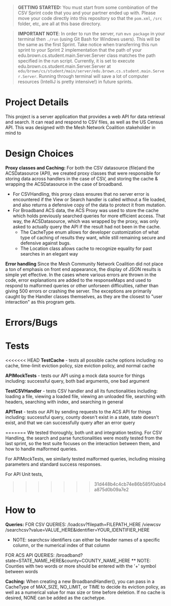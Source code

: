 > **GETTING STARTED:** You must start from some combination of the CSV Sprint code that you and your partner ended up with. Please move your code directly into this repository so that the `pom.xml`, `/src` folder, etc, are all at this base directory.

> **IMPORTANT NOTE**: In order to run the server, run `mvn package` in your terminal then `./run` (using Git Bash for Windows users). This will be the same as the first Sprint. Take notice when transferring this run sprint to your Sprint 2 implementation that the path of your edu.brown.cs.student.main.Server.Server class matches the path specified in the run script. Currently, it is set to execute edu.brown.cs.student.main.Server.Server at `edu/brown/cs/student/main/server/edu.brown.cs.student.main.Server.Server`. Running through terminal will save a lot of computer resources (IntelliJ is pretty intensive!) in future sprints.

# Project Details
This project is a server application that provides a web API for data
retrieval and search. It can read and respond to CSV files, as well as the US
Census API. This was designed with the Mesh Network Coalition stakeholder in mind to

# Design Choices
**Proxy classes and Caching:**
For both the CSV datasource (file)and the ACSDatasource (API), we created proxy classes that were
responsible for storing data across handlers in the case of CSV, and storing the cache & wrapping
the ACSDatasource in the case of broadband.
  - For CSVHandling, this proxy class ensures that no server error is encountered if the View or
  Search handler is called without a file loaded, and also returns a defensive copy of the data to
  protect it from mutation.
  - For Broadband ACS data, the ACS Proxy was used to store the cache which holds previously searched
  queries for more efficient access. That way, the ACSDatasource, which was wrapped by the proxy,
  was only asked to actually query the API if the result had not been in the cache.
    - The CacheType enum allows for developer customization of what type of caching of results they
    want, while still remaining secure and defensive against bugs.
    - The Location class allows cache to recognize equality for past searches in an elegant way

**Error handling**
Since the Mesh Community Network Coalition did not place a ton of emphasis on front end appearance,
the display of JSON results is simple yet effective. In the cases where various errors are thrown
in the code, error explanations are added to the responseMaps and used to respond to malformed
queries or other unforseen difficulties, rather than giving 500 errors or crashing the server.
The exceptions are primarily caught by the Handler classes themselves, as they are the closest to
"user interaction" as this program gets.


# Errors/Bugs


# Tests
<<<<<<< HEAD
  **TestCache** - tests all possible cache options including: no cache, time-limit eviction policy, size eviction policy,
                and normal cache

  **APIMockTests** - tests our API using a mock data source for things including: successful query, both bad arguments, one bad argument

  **TestCSVHandler** - tests CSV handler and all its functionalities including: loading a file, viewing a loaded file, 
                    viewing an unloaded file, searching with headers, searching with index, and searching in general

  **APITest** - tests our API by sending requests to the ACS API for things including: successful query, county doesn't 
                exist in a state, state doesn't exist, and that we can successfully query after an error query



  
=======
We tested thoroughly, both unit and integration testing. For CSV Handling, the search and parse
functionalities were mostly tested from the last sprint, so the test suite focuses on the
interaction between them, and how to handle malformed queries.

For APIMockTests, we similarly tested malformed queries, including missing parameters and
standard success responses.

For API Unit tests,
>>>>>>> 31d448b4c4cb74e86b585f0abb4a875d0b09a7e2

# How to
**Queries:**
FOR CSV QUERIES:
/loadcsv?filepath=FILEPATH_HERE
/viewcsv
/searchcsv?value=VALUE_HERE&identifier=YOUR_IDENTIFIER_HERE
* NOTE: searchcsv identifiers can either be Header names of a specific column, or the numerical index of
that column

FOR ACS API QUERIES:
/broadband?state=STATE_NAME_HERE&county=COUNTY_NAME_HERE
** NOTE: Counties with two words or more should be entered with the '+' symbol between words

**Caching:**
When creating a new BroadbandHandler(), you can pass in a CacheType of MAX_SIZE, NO_LIMIT, or
TIME to decide its eviction policy, as well as a numerical value for max size or time before
deletion. If no cache is desired, NONE can be added as the cachetype.